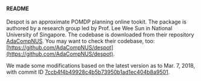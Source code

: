 #### README

Despot is an approximate POMDP planning online tookit. The package is authored by a research group led by Prof. Lee Wee Sun in National University of Singapore. The codebase is downloaded from their repository [AdaCompNUS](https://github.com/AdaCompNUS). You may want to check their codebase, too: [https://github.com/AdaCompNUS/despot](https://github.com/AdaCompNUS/despot).

We made some modifications based on the latest version as to Mar. 7, 2018, with commit ID [7ccb4f4b49928c4b5b73950b1ad1ec404b8a9501](https://github.com/AdaCompNUS/despot/commit/7ccb4f4b49928c4b5b73950b1ad1ec404b8a9501).
